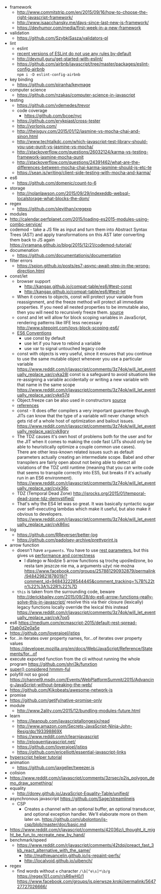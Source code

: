 - framework
  - http://www.commitstrip.com/en/2015/09/16/how-to-choose-the-right-javascript-framework/
  - http://www.isaacchansky.me/days-since-last-new-js-framework/
  - https://devhumor.com/media/first-week-in-a-new-framework
- validation
  - https://github.com/SzybkiSasza/validators-pl
 - lint
   - eslint
    - [recent versions of ESLint do not use any rules by-default](https://atom.io/packages/linter-eslint)
    - http://devnull.guru/get-started-with-eslint/
     - https://github.com/airbnb/javascript/tree/master/packages/eslint-config-airbnb  
      `npm i -D eslint-config-airbnb`
- key binding
  - https://github.com/piranha/keymage
- computer science
  - https://github.com/nzakas/computer-science-in-javascript
- testing
  - https://github.com/vdemedes/trevor
  - code coverage
    - https://github.com/bcoe/nyc
  - https://github.com/erykpiast/cross-tester
  - http://vorlonjs.com/
  - http://thejsguy.com/2015/01/12/jasmine-vs-mocha-chai-and-sinon.html
  - http://www.techtalkdc.com/which-javascript-test-library-should-you-use-qunit-vs-jasmine-vs-mocha/
  - http://stackoverflow.com/questions/26032124/karma-vs-testing-framework-jasmine-mocha-qunit
  - http://stackoverflow.com/questions/24391462/what-are-the-differences-between-mocha-chai-karma-jasmine-should-js-etc-te
  - https://sean.is/writing/client-side-testing-with-mocha-and-karma/
- es6
  - https://github.com/domenic/count-to-6
- storage
  - http://nolanlawson.com/2015/09/29/indexeddb-websql-localstorage-what-blocks-the-dom/
- regex
  - https://github.com/slevithan/xregexp
 - modules
  - http://calendar.perfplanet.com/2015/loading-es2015-modules-using-combo-service/
- codemod - take a JS file as input and turn them into Abstract Syntax Trees (AST) and apply transformations on this AST later converting them back to JS again https://vramana.github.io/blog/2015/12/21/codemod-tutorial/
- documenation
  - https://github.com/documentationjs/documentation
- filter errors
  - https://spion.github.io/posts/es7-async-await-step-in-the-wrong-direction.html
- const/let
  - browser support
    - http://kangax.github.io/compat-table/es6/#test-const
    - http://kangax.github.io/compat-table/es6/#test-let
  - When it comes to objects, const will protect your variable from reassignment, and the freeze method will protect all immediate properties. If you need all nested properties to be immutable also, then you will need to recursively freeze them. [source](http://programmers.stackexchange.com/questions/278652/how-much-should-i-be-using-let-vs-const-in-es6/302436#302436)
  - const and let will allow for block scoping variables in JavaScript, rendering patterns like IIFE less necessary http://www.sitepoint.com/joys-block-scoping-es6/
  - [ES6 Conventions](https://twitter.com/raganwald/status/564792624934961152)
    - use const by default
    - use let if you have to rebind a variable
    - use var to signal untouched legacy code
  - const with objects is very useful, since it ensures that you continue to use the same mutable object whenever you use a particular variable https://www.reddit.com/r/javascript/comments/3z74ok/will_let_eventually_replace_var/cyka28l const is a safeguard to avoid situations like re-assigning a variable accidentally or writing a new variable with that name in the same scope https://www.reddit.com/r/javascript/comments/3z74ok/will_let_eventually_replace_var/cyke57d
  - Object.freeze can be also used in constructors [source](https://www.reddit.com/r/javascript/comments/3z74ok/will_let_eventually_replace_var/cyjufzh)
  - [references](https://www.reddit.com/r/javascript/comments/3z74ok/will_let_eventually_replace_var/cyk2dyv)
  - const - It does offer compilers a very important guarantee though. JITs can know that the type of a variable will never change which gets rid of a whole host of optimization and bailout issues. https://www.reddit.com/r/javascript/comments/3z74ok/will_let_eventually_replace_var/cyk8gry
  - The TDZ causes it's own host of problems both for the user and for the JIT when it comes to making the code fast (JITs should only be able to heuristically optimize a couple common use cases).  
    There are other less-known related issues such as default parameters actually creating an intermediate scope. Babel and other transpilers are fairly open about not being able to detect all violations of the TDZ until runtime (meaning that you can write code that seems to transpile correctly into ES5, but breaks if it's actually run in an ES6 environment). https://www.reddit.com/r/javascript/comments/3z74ok/will_let_eventually_replace_var/cyjx36c
  - TDZ (Temporal Dead Zone) http://jsrocks.org/2015/01/temporal-dead-zone-tdz-demystified/
  - That's why the ES4 let was so great. It was basically syntactic sugar over self-executing lambdas which make it useful, but also make it obvious to developers. https://www.reddit.com/r/javascript/comments/3z74ok/will_let_eventually_replace_var/cyk86xc
- log
  - https://github.com/RReverser/better-log
  - https://github.com/padolsey-archive/prettyprint.js
- arrow function
  - doesn't have `arguments`. You have to use [rest parameters](https://developer.mozilla.org/en/docs/Web/JavaScript/Reference/Functions/rest_parameters), but this gives us [performance and correctness](http://stackoverflow.com/questions/20541339/usage-of-rest-parameter-and-spread-operator-in-javascript/22077804#22077804)
    - I dlatego w Nodzie 5 arrow functions są trochę upośledzone, bo resta tam jeszcze nie ma, a arguments użyć nie można https://www.facebook.com/groups/257881290932879/permalink/948429821878019/?comment_id=948432228544445&comment_tracking=%7B%22tn%22%3A%22R%22%7D
  - `this` is taken from the surrounding code, beware http://derickbailey.com/2015/09/28/do-es6-arrow-functions-really-solve-this-in-javascript/ resolve this via their closure (lexically) legacy functions locally override the lexical this instead https://www.reddit.com/r/javascript/comments/3z74ok/will_let_eventually_replace_var/cyk7oq5
- es6 https://medium.com/ecmascript-2015/default-rest-spread-f3ab0d2e0a5e
- https://github.com/loverajoel/jstips
- for...in iterates over property names, for...of iterates over property values https://developer.mozilla.org/en/docs/Web/JavaScript/Reference/Statements/for...of
- execute exported function from the cli without running the whole program https://github.com/shri3k/funxtion
- [super() considered hmmm-ful](http://raganwald.com/2015/12/23/super-considered-hmmmful.html)
- polyfill not so good https://channel9.msdn.com/Events/WebPlatformSummit/2015/Advancing-JavaScript-without-breaking-the-web/
- https://github.com/Kikobeats/awesome-network-js
 - promise
  - https://github.com/getify/native-promise-only
- module
  - http://www.2ality.com/2015/12/bundling-modules-future.html
- learn
  - https://leanpub.com/javascriptallongesix/read
  - http://www.amazon.com/Secrets-JavaScript-Ninja-John-Resig/dp/193398869X
  - https://www.reddit.com/r/learnjavascript
  - http://eloquentjavascript.net/
  - https://github.com/loverajoel/jstips
  - https://github.com/ericelliott/essential-javascript-links
- [hyperscript helper tutorial](https://freezer.js.org/minimum-viable-view-library/)
- animation
  - https://github.com/jaxgeller/tweezer.js
 - colision
  - https://www.reddit.com/r/javascript/comments/3zrsec/p2js_polygon_demo_draw_something/
- equality
  - http://dorey.github.io/JavaScript-Equality-Table/unified/
- asynchronous javascript https://github.com/Sage/streamlinejs
  - CSP
    - Creates a channel with an optional buffer, an optional transducer, and optional exception handler. We'll elaborate more on them later on. https://github.com/ubolonton/js-csp/blob/master/doc/basic.md
- https://www.reddit.com/r/javascript/comments/42036z/i_thought_it_might_be_fun_to_recreate_new_by_hand/
- benchmark/speed
  - https://www.reddit.com/r/javascript/comments/42tdqi/preact_fast_3kb_react_alternative_with_the_same/
    - http://mathieuancelin.github.io/js-repaint-perfs/
    - http://localvoid.github.io/uibench/
- regex
  - find words without `e` character `/\b[^e\s]*\b/g` https://regex101.com/r/sR6wH0/1 https://www.facebook.com/groups/js.pierwsze.kroki/permalink/564727727026666/
